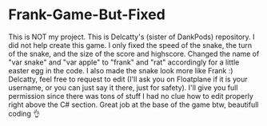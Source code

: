 # Frank-Game-But-Fixed
This is NOT my project.  This is Delcatty's (sister of DankPods) repository.  I did not help create this game.  I only fixed the speed of the snake, the turn of the snake, and the size of the score and highscore.  Changed the name of "var snake" and "var apple" to "frank" and "rat" accordingly for a little easter egg in the code.  I also made the snake look more like Frank :)  
Delcatty, feel free to request to edit (I'll ask you on Floatplane if it is your username, or you can just say it there, just for safety).  I'll give you full permission since there was tons of stuff I had no clue how to edit properly right above the C# section.  Great job at the base of the game btw, beautifull coding 👌
